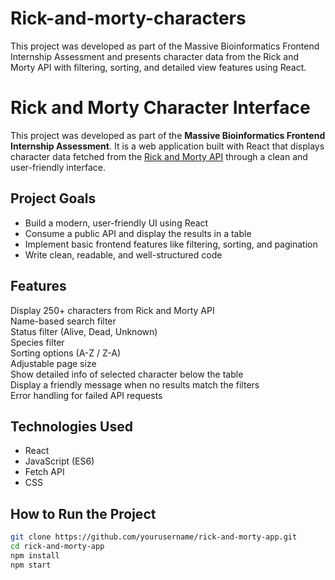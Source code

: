 # Rick-and-morty-characters
This project was developed as part of the Massive Bioinformatics Frontend Internship Assessment and presents character data from the Rick and Morty API with filtering, sorting, and detailed view features using React.

# Rick and Morty Character Interface

This project was developed as part of the **Massive Bioinformatics Frontend Internship Assessment**. It is a web application built with React that displays character data fetched from the [Rick and Morty API](https://rickandmortyapi.com/) through a clean and user-friendly interface.

##  Project Goals

- Build a modern, user-friendly UI using React  
- Consume a public API and display the results in a table  
- Implement basic frontend features like filtering, sorting, and pagination  
- Write clean, readable, and well-structured code  

##  Features

 Display 250+ characters from Rick and Morty API  
 Name-based search filter  
 Status filter (Alive, Dead, Unknown)  
 Species filter  
 Sorting options (A-Z / Z-A)  
 Adjustable page size  
 Show detailed info of selected character below the table  
 Display a friendly message when no results match the filters  
 Error handling for failed API requests  

##  Technologies Used

- React  
- JavaScript (ES6)  
- Fetch API  
- CSS 

##  How to Run the Project

```bash
git clone https://github.com/yourusername/rick-and-morty-app.git
cd rick-and-morty-app
npm install
npm start
